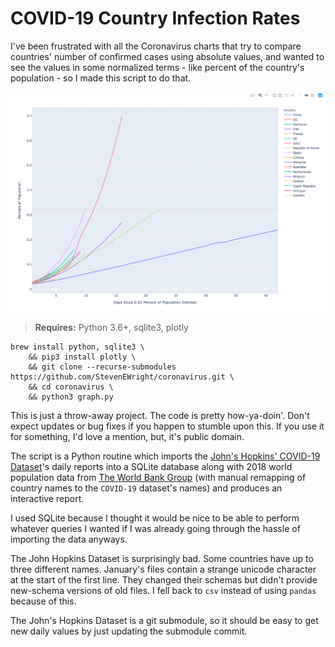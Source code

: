 # COVID-19 Country Infection Rates

I've been frustrated with all the Coronavirus charts that try to compare countries' number of confirmed cases using absolute values, and wanted to see the values in some normalized terms - like percent of the country's population - so I made this script to do that.

![Report](report.png)

> **Requires:** Python 3.6+, sqlite3, plotly

```
brew install python, sqlite3 \
    && pip3 install plotly \
    && git clone --recurse-submodules https://github.com/StevenEWright/coronavirus.git \
    && cd coronavirus \
    && python3 graph.py
```

This is just a throw-away project. The code is pretty how-ya-doin'. Don't expect updates or bug fixes if you happen to stumble upon this. If you use it for something, I'd love a mention, but, it's public domain.

The script is a Python routine which imports the [John's Hopkins' COVID-19 Dataset](https://github.com/CSSEGISandData/COVID-19)'s daily reports into a SQLite database along with 2018 world population data from [The World Bank Group](https://data.worldbank.org/indicator/SP.POP.TOTL) (with manual remapping of country names to the `COVID-19` dataset's names) and produces an interactive report.

I used SQLite because I thought it would be nice to be able to perform whatever queries I wanted if I was already going through the hassle of importing the data anyways.

The John Hopkins Dataset is surprisingly bad. Some countries have up to three different names. January's files contain a strange unicode character at the start of the first line. They changed their schemas but didn't provide new-schema versions of old files. I fell back to `csv` instead of using `pandas` because of this.

The John's Hopkins Dataset is a git submodule, so it should be easy to get new daily values by just updating the submodule commit.